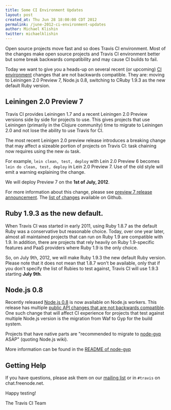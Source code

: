```yaml
---
title: Some CI Environment Updates
layout: post
created_at: Thu Jun 28 18:00:00 CDT 2012
permalink: /june-2012-ci-environment-updates
author: Michael Klishin
twitter: michaelklishin
---
```


Open source projects move fast and so does Travis CI environment. Most of the changes make open source projects and Travis CI environment better
but some break backwards compatibility and may cause CI builds to fail.

Today we want to give you a heads-up on several recent (or upcoming) [CI environment](http://docs.travis-ci.com/user/ci-environment/) changes that are not backwards compatible.
They are: moving to Leiningen 2.0 Preview 7, Node.js 0.8, switching to CRuby 1.9.3 as the new default Ruby version.


## Leiningen 2.0 Preview 7

Travis CI provides Leiningen 1.7 and a recent Leiningen 2.0 Preview versions side by side for projects to use. This gives projects
that use Leiningen (primarily in the Clojure community) time to migrate to Leiningen 2.0 and not lose the ability to use Travis for CI.

The most recent Leinigen 2.0 preview release introduces a breaking change that may affect a sizeable portion of projects on Travis CI:
task chaining now requires using the new `do` task.

For example, `lein clean, test, deploy` with Lein 2.0 Preview 6 becomes `lein do clean, test, deploy` in Lein 2.0 Preview 7. Use of the old style will
emit a warning explaining the change.

We will deploy Preview 7 on the **1st of July, 2012**.

For more information about this change, please see [preview 7 release announcement](http://librelist.com/browser//leiningen/2012/6/28/ann-leiningen-2-0-0-preview7/).
The [list of changes](https://github.com/technomancy/leiningen/blob/master/NEWS.md) available on Github.



## Ruby 1.9.3 as the new default.

When Travis CI was started in early 2011, using Ruby 1.8.7 as the default Ruby was a conservative but reasonable choice. Today, over one year later,
almost all maintained projects that can run on Ruby 1.9 are compatible with 1.9. In addition, there are projects that rely heavily on Ruby 1.9-specific
features and PaaS providers where Ruby 1.9 is the only choice.

So, on July 9th, 2012, we will make Ruby 1.9.3 the new default Ruby version. Please note that it does not mean that 1.8.7 won't be available, only that if
you don't specify the list of Rubies to test against, Travis CI will use 1.9.3 starting **July 9th**.



## Node.js 0.8

Recently released [Node.js 0.8](http://blog.nodejs.org/2012/06/25/node-v0-8-0/) is now available on Node.js workers. This release has multiple
[public API changes that are not backwards compatible](https://github.com/joyent/node/wiki/API-changes-between-v0.6-and-v0.8). One such change
that will affect CI experience for projects that test against multiple Node.js version is the migration from Waf to Gyp for the build system.

Projects that have native parts are "recommended to migrate to [node-gyp](https://github.com/TooTallNate/node-gyp) ASAP" (quoting Node.js wiki).

More information can be found in the [README of node-gyp](https://github.com/TooTallNate/node-gyp#readme)


## Getting Help

If you have questions, please ask them on our [mailing list](https://groups.google.com/forum/?fromgroups#!forum/travis-ci) or in
`#travis` on chat.freenode.net.


Happy testing!


The Travis CI Team
